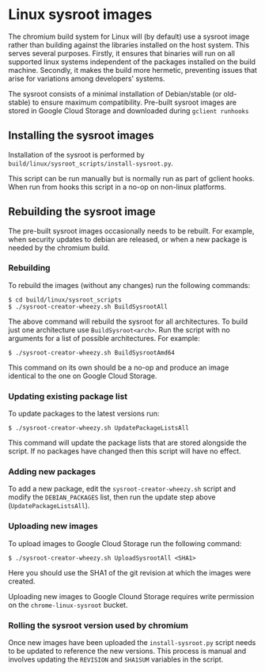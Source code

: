# Linux sysroot images

The chromium build system for Linux will (by default) use a sysroot image
rather than building against the libraries installed on the host system.
This serves several purposes.  Firstly, it ensures that binaries will run on all
supported linux systems independent of the packages installed on the build
machine.  Secondly, it makes the build more hermetic, preventing issues that
arise for variations among developers' systems.

The sysroot consists of a minimal installation of Debian/stable (or old-stable)
to ensure maximum compatibility.  Pre-built sysroot images are stored in
Google Cloud Storage and downloaded during `gclient runhooks`

## Installing the sysroot images

Installation of the sysroot is performed by
`build/linux/sysroot_scripts/install-sysroot.py`.

This script can be run manually but is normally run as part of gclient
hooks. When run from hooks this script in a no-op on non-linux platforms.

## Rebuilding the sysroot image

The pre-built sysroot images occasionally needs to be rebuilt.  For example,
when security updates to debian are released, or when a new package is needed by
the chromium build.

### Rebuilding

To rebuild the images (without any changes) run the following commands:

    $ cd build/linux/sysroot_scripts
    $ ./sysroot-creator-wheezy.sh BuildSysrootAll

The above command will rebuild the sysroot for all architectures. To build
just one architecture use `BuildSysroot<arch>`.  Run the script with no
arguments for a list of possible architectures.  For example:

    $ ./sysroot-creator-wheezy.sh BuildSysrootAmd64

This command on its own should be a no-op and produce an image identical to
the one on Google Cloud Storage.

### Updating existing package list

To update packages to the latest versions run:

    $ ./sysroot-creator-wheezy.sh UpdatePackageListsAll

This command will update the package lists that are stored alongside the script.
If no packages have changed then this script will have no effect.

### Adding new packages

To add a new package, edit the `sysroot-creator-wheezy.sh` script and modify
the `DEBIAN_PACKAGES` list, then run the update step above
(`UpdatePackageListsAll`).

### Uploading new images

To upload images to Google Cloud Storage run the following command:

    $ ./sysroot-creator-wheezy.sh UploadSysrootAll <SHA1>

Here you should use the SHA1 of the git revision at which the images were
created.

Uploading new images to Google Clound Storage requires write permission on the
`chrome-linux-sysroot` bucket.

### Rolling the sysroot version used by chromium

Once new images have been uploaded the `install-sysroot.py` script needs to be
updated to reference the new versions.  This process is manual and involves
updating the `REVISION` and `SHA1SUM` variables in the script.
